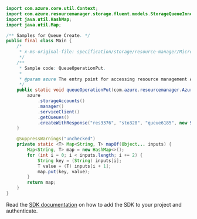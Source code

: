 ```java
import com.azure.core.util.Context;
import com.azure.resourcemanager.storage.fluent.models.StorageQueueInner;
import java.util.HashMap;
import java.util.Map;

/** Samples for Queue Create. */
public final class Main {
    /*
     * x-ms-original-file: specification/storage/resource-manager/Microsoft.Storage/stable/2021-04-01/examples/QueueOperationPut.json
     */
    /**
     * Sample code: QueueOperationPut.
     *
     * @param azure The entry point for accessing resource management APIs in Azure.
     */
    public static void queueOperationPut(com.azure.resourcemanager.AzureResourceManager azure) {
        azure
            .storageAccounts()
            .manager()
            .serviceClient()
            .getQueues()
            .createWithResponse("res3376", "sto328", "queue6185", new StorageQueueInner(), Context.NONE);
    }

    @SuppressWarnings("unchecked")
    private static <T> Map<String, T> mapOf(Object... inputs) {
        Map<String, T> map = new HashMap<>();
        for (int i = 0; i < inputs.length; i += 2) {
            String key = (String) inputs[i];
            T value = (T) inputs[i + 1];
            map.put(key, value);
        }
        return map;
    }
}
```

Read the [SDK documentation](https://github.com/Azure/azure-sdk-for-java/blob/azure-resourcemanager_2.11.0/sdk/resourcemanager/azure-resourcemanager/README.md) on how to add the SDK to your project and authenticate.
